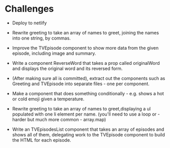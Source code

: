 # Challenges

-   Deploy to netlify

-   Rewrite greeting to take an array of names to greet, joining the names into one string, by commas.

-   Improve the TVEpisode component to show more data from the given episode, including image and summary.

-   Write a component ReverseWord that takes a prop called originalWord and displays the original word and its reversed form.

-   (After making sure all is committed), extract out the components such as Greeting and TVEpisode into separate files - one per component.

-   Make a component that does something conditionally - e.g. shows a hot or cold emoji given a temperature.

-   Rewrite greeting to take an array of names to greet,displaying a ul populated with one li element per name. (you'll need to use a loop or - harder but much more common - array.map)

-   Write an TVEpisodesList component that takes an array of episodes and shows all of them, delegating work to the TVEpisode component to build the HTML for each episode.
